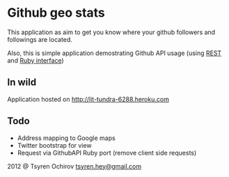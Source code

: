 Github geo stats
================

This application as aim to get you know where your github followers and followings are located.

Also, this is simple application demostrating Github API usage (using [REST](http://ru.wikipedia.org/wiki/REST) and [Ruby interface](http://peter-murach.github.com/github))


In wild
-------

Application hosted on <http://lit-tundra-6288.heroku.com>


Todo
----

* Address mapping to Google maps
* Twitter bootstrap for view
* Request via GithubAPI Ruby port (remove client side requests)  


2012 @ Tsyren Ochirov <tsyren.hey@gmail.com>